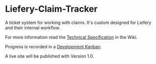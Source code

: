 # Liefery-Claim-Tracker
A ticket system for working with claims. It's custom designed for Liefery and their internal workflow.

For more information read the [Technical Specification](https://github.com/LambertSchulze/Liefery-Claim-Tracker/wiki/Technical-Specification) in the Wiki.

Progress is recorded in a [Development Kanban](https://github.com/LambertSchulze/Liefery-Claim-Tracker/projects/1).

A live site will be published with Version 1.0.

